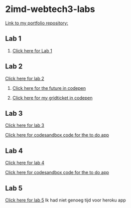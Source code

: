 # 2imd-webtech3-labs
[Link to my portfolio repository:](https://github.com/Jade-Apers/2imd-webtechadvanced-portfolio.git)

## Lab 1
1) [Click here for Lab 1](https://github.com/Jade-Apers/2imd-webtechadvanced-portfolio/tree/main/lab%201%20-%20git)

## Lab 2
[Click here for lab 2](https://github.com/Jade-Apers/2imd-webtechadvanced-portfolio/tree/main/lab%202%20-%20grid)

1) [Click here for the future in codepen](https://codepen.io/jade-apers/pen/MWbzYdP)

2) [Click here for my gridticket in codepen](https://codepen.io/jade-apers/pen/KKNrpwx)

## Lab 3
[Click here for lab 3](https://github.com/Jade-Apers/2imd-webtechadvanced-portfolio/tree/main/lab3)

[Click here for codesandbox code for the to do app ](https://codesandbox.io/s/to-do-app-lab-3-jade-apers-tyy9v)

## Lab 4
[Click here for lab 4](https://github.com/Jade-Apers/2imd-webtechadvanced-portfolio/tree/main/lab4-ad)

[Click here for codesandbox code for the to do app ](https://codesandbox.io/s/app-weather-and-fun-activity-t3j88)

## Lab 5
[Click here for lab 5](https://github.com/Jade-Apers/2imd-webtechadvanced-portfolio/tree/main/lab5-nodejs)
Ik had niet genoeg tijd voor heroku app
